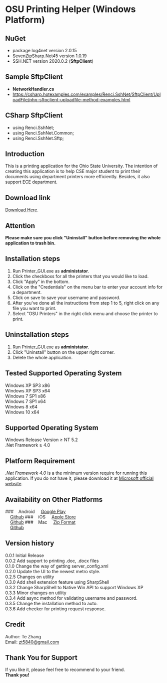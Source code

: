 # OSU Printing Helper (Windows Platform)

## NuGet
+ package log4net version 2.0.15
+ SevenZipSharp.Net45 version 1.0.19
+ SSH.NET version 2020.0.2 (**SftpClient**)

## Sample SftpClient
+ **NetworkHandler.cs**
+ https://csharp.hotexamples.com/examples/Renci.SshNet/SftpClient/UploadFile/php-sftpclient-uploadfile-method-examples.html

## CSharp SftpClient
+ using Renci.SshNet;
+ using Renci.SshNet.Common;
+ using Renci.SshNet.Sftp;

## Introduction
This is a printing application for the Ohio State University.
The intention of creating this application is to help CSE major student to 
print their documents using department printers more efficiently.
Besides, it also support ECE department.

## Download link

[Download Here](http://web.cse.ohio-state.edu/~zhante/OSU-PrintingHelper-Windows.zip).

## Attention

**Please make sure you click "Uninstall" button before removing the whole application to trash bin.**

## Installation steps
1. Run Printer_GUI.exe as **administator**.
2. Click the checkboxs for all the printers that you would like to load.
3. Click "Apply" in the bottom.
4. Click on the "Credentials" on the menu bar to enter your account info for a department.
5. Click on save to save your username and password.
6. After you've done all the instructions from step 1 to 5, right click on any file you want to print.
7. Select "OSU Printers" in the right click menu and choose the printer to print.

## Uninstallation steps
1. Run Printer_GUI.exe as **administator**.
2. Click "Uninstall" button on the upper right corner.
3. Delete the whole application.

## Tested Supported Operating System

Windows XP SP3 x86</br>
Windows XP SP3 x64</br>
Windows 7  SP1 x86</br>
Windows 7  SP1 x64</br>
Windows 8  x64</br>
Windows 10 x64</br>

## Supported Operating System

Windows Release Version &ge; NT 5.2</br>
.Net Framework &ge; 4.0</br>

## Platform Requirement
*.Net Framework 4.0* is a the minimum version require for running this application.
If you do not have it, please download it at [Microsoft official website](http://www.microsoft.com/en-us/download/details.aspx?id=42643).

## Availability on Other Platforms
###&nbsp;&nbsp;&nbsp;&nbsp;Android 
&nbsp;&nbsp;&nbsp;&nbsp;[Google Play](https://play.google.com/store/apps/details?id=com.chen.OSU_Printing_Helper) <br />
&nbsp;&nbsp;&nbsp;&nbsp;[Github](https://github.com/coderush6145/OSU_PrintingHelper_Android/)
###&nbsp;&nbsp;&nbsp;&nbsp;iOS
&nbsp;&nbsp;&nbsp;&nbsp;[Apple Store](https://itunes.apple.com/us/app/osu-printer/id1023139039?ls=1&mt=8) <br />
&nbsp;&nbsp;&nbsp;&nbsp;[Github](https://github.com/wangdingkang/OSU_PrintingHelper_iOS)
###&nbsp;&nbsp;&nbsp;&nbsp;Mac
&nbsp;&nbsp;&nbsp;&nbsp;[Zip Format](http://web.cse.ohio-state.edu/~zhante/OSU-PrintingHelper-Mac.zip) <br />
&nbsp;&nbsp;&nbsp;&nbsp;[Github](https://github.com/shao158/OSU_Printer_Mac_Version)

## Version history

0.0.1 Initial Release <br/>
0.0.2 Add support to printing .doc, .docx files <br/>
0.1.0 Change the way of getting server_config.xml <br/>
0.2.0 Update the UI to the newest metro style. <br/>
0.2.5 Changes on utility <br/>
0.3.0 Add shell extension feature using SharpShell <br/>
0.3.2 Change SharpShell to Native Win API to support Windows XP <br/>
0.3.3 Minor changes on utility <br/>
0.3.4 Add async method for validating username and password. <br/>
0.3.5 Change the installation method to auto. <br/>
0.3.6 Add checker for printing request response. <br/>

## Credit
Author: Te Zhang <br/>
Email: zt5840@gmail.com <br/>

## Thank You for Support
If you like it, please feel free to recommend to your friend. </br>
**Thank you!**
